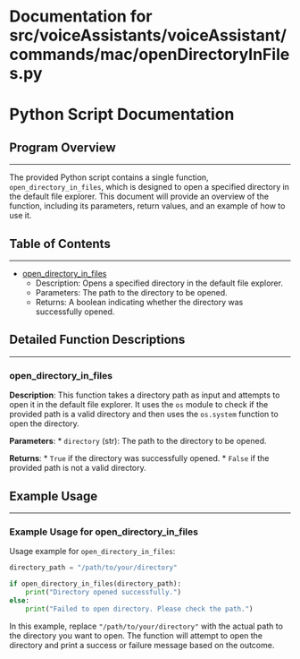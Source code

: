 # Documentation for src/voiceAssistants/voiceAssistant/commands/mac/openDirectoryInFiles.py

# Python Script Documentation

## Program Overview
-------------------

The provided Python script contains a single function, `open_directory_in_files`, which is designed to open a specified directory in the default file explorer. This document will provide an overview of the function, including its parameters, return values, and an example of how to use it.

## Table of Contents
-----------------------------

*   [open_directory_in_files](#open_directory_in_files)
    *   Description: Opens a specified directory in the default file explorer.
    *   Parameters: The path to the directory to be opened.
    *   Returns: A boolean indicating whether the directory was successfully opened.

## Detailed Function Descriptions
--------------------------------

### open_directory_in_files

**Description**: This function takes a directory path as input and attempts to open it in the default file explorer. It uses the `os` module to check if the provided path is a valid directory and then uses the `os.system` function to open the directory.

**Parameters**:
    *   `directory` (str): The path to the directory to be opened.

**Returns**:
    *   `True` if the directory was successfully opened.
    *   `False` if the provided path is not a valid directory.

## Example Usage
-----------------

### Example Usage for open_directory_in_files

Usage example for `open_directory_in_files`:

```python
directory_path = "/path/to/your/directory"

if open_directory_in_files(directory_path):
    print("Directory opened successfully.")
else:
    print("Failed to open directory. Please check the path.")
```

In this example, replace `"/path/to/your/directory"` with the actual path to the directory you want to open. The function will attempt to open the directory and print a success or failure message based on the outcome.